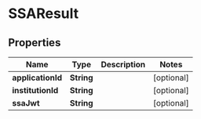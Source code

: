 
# SSAResult

## Properties
Name | Type | Description | Notes
------------ | ------------- | ------------- | -------------
**applicationId** | **String** |  |  [optional]
**institutionId** | **String** |  |  [optional]
**ssaJwt** | **String** |  |  [optional]



